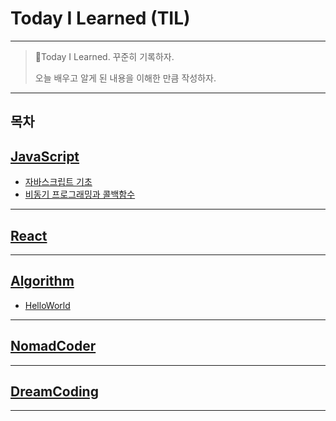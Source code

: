 # Today I Learned (TIL)
---
>📝Today I Learned. 꾸준히 기록하자.
>
>오늘 배우고 알게 된 내용을 이해한 만큼 작성하자.  

---
목차
---

## [JavaScript][JavaScript]

* [자바스크립트 기초](https://github.com/Jang-oi/TIL/blob/main/JavaScript/%EC%9E%90%EB%B0%94%EC%8A%A4%ED%81%AC%EB%A6%BD%ED%8A%B8%EA%B8%B0%EC%B4%88.md)
* [비동기 프로그래밍과 콜백함수](https://github.com/Jang-oi/TIL/blob/main/JavaScript/%EB%B9%84%EB%8F%99%EA%B8%B0%20%ED%94%84%EB%A1%9C%EA%B7%B8%EB%9E%98%EB%B0%8D.md)
---
## [React][React]
---
## [Algorithm][Algorithm]

* [HelloWorld](https://github.com/Jang-oi/TIL/blob/main/Algorithm/HelloWorld.py)
---
## [NomadCoder][NomadCoder]
---
## [DreamCoding][DreamCoding]
---

[JavaScript]: /JavaScript
[React]: /React
[Algorithm]: /Algorithm
[NomadCoder]: /NomadCoder
[DreamCoding]: /DreamCoding

